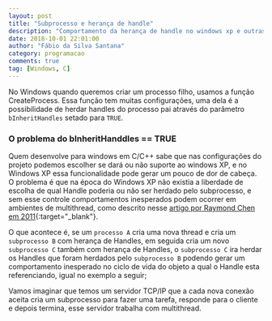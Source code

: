 ```yaml
---
layout: post
title: "Subprocesso e herança de handle"
description: "Comportamento da herança de handle no windows xp e outras versões"
date: 2018-10-01 22:01:00
author: "Fábio da Silva Santana"
category: programacao
comments: true
tag: [Windows, C] 
---
```


No Windows quando queremos criar um processo filho, usamos a função CreateProcess.
 Essa função tem muitas configurações, uma dela é a possibilidade de herdar handles do processo pai através do parâmetro `bInheritHandles` setado para `TRUE`.

 ### O problema do bInheritHanddles == TRUE

 Quem desenvolve para windows em C/C++ sabe que nas configurações do projeto podemos escolher se dará ou não suporte ao windows XP, e no Windows XP essa funcionalidade pode gerar um pouco de dor de cabeça. 
 O problema é que na época do Windows XP não existia a liberdade de escolha de qual Handle poderia ou não ser herdado pelo subprocesso, 
 e sem esse controle comportamentos inesperados podem ocorrer em ambientes de multithread, como descrito nesse [artigo por Raymond Chen em 2011](https://blogs.msdn.microsoft.com/oldnewthing/20111216-00/?p=8873/){:target="_blank"}.

 O que acontece é, se um `processo A` cria uma nova thread e cria um `subprocesso B` com herança de Handles, em seguida cria um novo `subprocesso C` também com herança de Handles, o `subprocesso C` ira herdar os Handles que foram herdados pelo `subprocesso B` podendo gerar um comportamento inesperado no ciclo de vida do objeto a qual o Handle esta referenciando, igual no exemplo a seguir;

 Vamos imaginar que temos um servidor TCP/IP que a cada nova conexão aceita cria um subprocesso para fazer uma tarefa, responde para o cliente e depois termina, esse servidor trabalha com multithread.